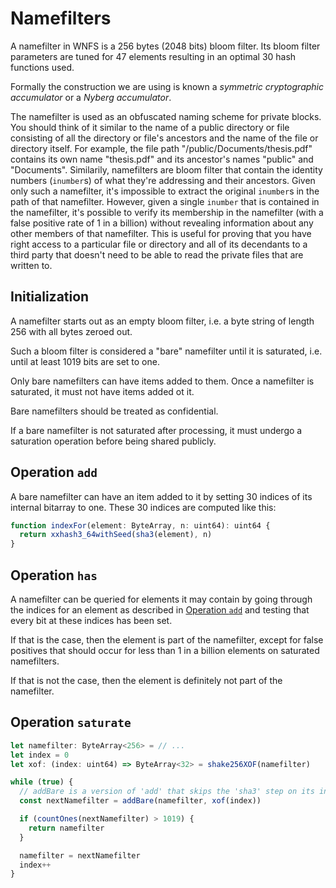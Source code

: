 # Namefilters

A namefilter in WNFS is a 256 bytes (2048 bits) bloom filter. Its bloom filter parameters are tuned for 47 elements resulting in an optimal 30 hash functions used.

Formally the construction we are using is known a *symmetric cryptographic accumulator* or a *Nyberg accumulator*.

The namefilter is used as an obfuscated naming scheme for private blocks. You should think of it similar to the name of a public directory or file consisting of all the directory or file's ancestors and the name of the file or directory itself. For example, the file path "/public/Documents/thesis.pdf" contains its own name "thesis.pdf" and its ancestor's names "public" and "Documents".
Similarily, namefilters are bloom filter that contain the identity numbers (`inumber`s) of what they're addressing and their ancestors.
Given only such a namefilter, it's impossible to extract the original `inumber`s in the path of that namefilter.
However, given a single `inumber` that is contained in the namefilter, it's possible to verify its membership in the namefilter (with a false positive rate of 1 in a billion) without revealing information about any other members of that namefilter.
This is useful for proving that you have right access to a particular file or directory and all of its decendants to a third party that doesn't need to be able to read the private files that are written to.

## Initialization

A namefilter starts out as an empty bloom filter, i.e. a byte string of length 256 with all bytes zeroed out.

Such a bloom filter is considered a "bare" namefilter until it is saturated, i.e. until at least 1019 bits are set to one.

Only bare namefilters can have items added to them. Once a namefilter is saturated, it must not have items added ot it.

Bare namefilters should be treated as confidential.

If a bare namefilter is not saturated after processing, it must undergo a saturation operation before being shared publicly.

## Operation `add`

A bare namefilter can have an item added to it by setting 30 indices of its internal bitarray to one.
These 30 indices are computed like this:

```ts
function indexFor(element: ByteArray, n: uint64): uint64 {
  return xxhash3_64withSeed(sha3(element), n)
}
```

## Operation `has`

A namefilter can be queried for elements it may contain by going through the indices for an element as described in [Operation `add`](#Operation-add) and testing that every bit at these indices has been set.

If that is the case, then the element is part of the namefilter, except for false positives that should occur for less than 1 in a billion elements on saturated namefilters.

If that is not the case, then the element is definitely not part of the namefilter.


## Operation `saturate`

```ts
let namefilter: ByteArray<256> = // ...
let index = 0
let xof: (index: uint64) => ByteArray<32> = shake256XOF(namefilter)

while (true) {
  // addBare is a version of 'add' that skips the 'sha3' step on its input.
  const nextNamefilter = addBare(namefilter, xof(index))

  if (countOnes(nextNamefilter) > 1019) {
    return namefilter
  }

  namefilter = nextNamefilter
  index++
}
```
